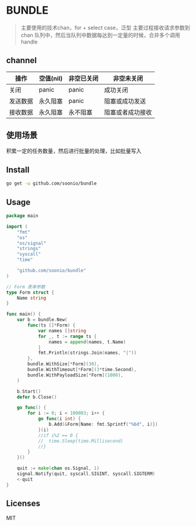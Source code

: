 # BUNDLE

> 主要使用的技术chan，for + select case，泛型
> 主要过程接收请求参数到 chan 队列中，然后当队列中数据每达到一定量的时候，合并多个调用handle

## channel

| 操作   | 空值(nil) | 非空已关闭 | 非空未关闭    |
|------|---------|-------|----------|
| 关闭   | panic   | panic | 成功关闭     |
| 发送数据 | 永久阻塞    | panic | 阻塞或成功发送  |
| 接收数据 | 永久阻塞    | 永不阻塞  | 阻塞或者成功接收 |


## 使用场景

  积累一定的任务数量，然后进行批量的处理，比如批量写入

## Install

```bash
go get -u github.com/soonio/bundle
```

## Usage

```go
package main

import (
    "fmt"
    "os"
    "os/signal"
    "strings"
    "syscall"
    "time"

    "github.com/soonio/bundle"
)

// Form 表单参数
type Form struct {
    Name string
}

func main() {
    var b = bundle.New(
        func(ts []*Form) {
            var names []string
            for _, t := range ts {
                names = append(names, t.Name)
            }
            fmt.Println(strings.Join(names, "|"))
        },
        bundle.WithSize[*Form](30),
        bundle.WithTimeout[*Form](3*time.Second),
        bundle.WithPayloadSize[*Form](1000),
    )

    b.Start()
    defer b.Close()

    go func() {
        for i := 0; i < 100003; i++ {
            go func(i int) {
                b.Add(&Form{Name: fmt.Sprintf("%6d", i)})
            }(i)
            //if i%2 == 0 {
            //	time.Sleep(time.Millisecond)
            //}
        }
    }()

    quit := make(chan os.Signal, 1)
    signal.Notify(quit, syscall.SIGINT, syscall.SIGTERM)
    <-quit
}

```

## Licenses
    
  MIT
